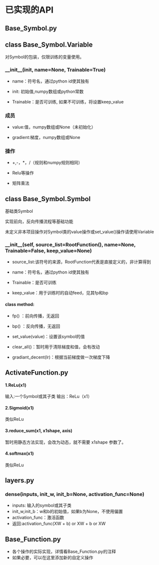 # 已实现的API

## Base_Symbol.py
## class Base_Symbol.Variable
对Symbol的包装，仅限训练的变量使用。
### \_\_init\_\_(init, name=None, Trainable=True)

* name：符号名，通过python id使其独有

* init: 初始值,numpy数组或python常数

* Trainable：是否可训练, 如果不可训练，将设置keep_value
### 成员
* value:值，numpy数组或None（未初始化）

* gradient:梯度，numpy数组或None
### 操作
* +,-，*，/（规则和numpy规则相同）

* Relu等操作

* 矩阵乘法
## class Base_Symbol.Symbol
基础类Symbol

实现前向，反向传播流程等基础功能

未定义非本项目操作对Symbol类的value操作或set_value()操作请使用Variable
### \_\_init\_\_(self, source_list=RootFunction(), name=None, Trainable=False, keep_value=None)
* source_list:该符号的来源，RootFunction代表是直接定义的，非计算得到

* name：符号名，通过python id使其独有

* Trainable：是否可训练

* keep_value：用于训练时的自动feed，见其fp和bp

#### class method:

* fp() ：前向传播，无返回

* bp() ：反向传播，无返回

* set_value(value)：设置该symbol的值

* clear_all()：暂时用于清除梯度和值，会有改动

* gradiant_decent(lr)：根据当前梯度做一次梯度下降

## ActivateFunction.py

#### 1.ReLu(x1)
输入:一个Symbol或其子类
输出：ReLu（x1）

#### 2.Sigmoid(x1)
类似ReLu

#### 3.reduce_sum(x1, x1shape, axis)
暂时用静态方法实现，会改为动态，就不需要
x1shape 参数了。

#### 4.softmax(x1)
类似ReLu

## layers.py
### dense(inputs, init_w, init_b=None, activation_func=None)
* inputs: 输入的symbol或其子类
* init_w,init_b：w和b的初始值，如果b为None，不使用偏置
* activation_func：激活函数
* 返回:activation_func(XW + b) or XW + b or XW

## Base_Function.py
* 各个操作的实际实现，详情看Base_Function.py的注释
* 如果必要，可以在这里添加新的自定义操作
